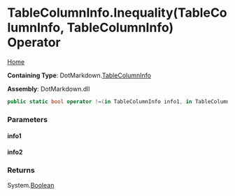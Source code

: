 <a name="_top"></a>

# TableColumnInfo\.Inequality\(TableColumnInfo, TableColumnInfo\) Operator

[Home](../../../README.md#_top)

**Containing Type**: DotMarkdown\.[TableColumnInfo](../README.md#_top)

**Assembly**: DotMarkdown\.dll

```csharp
public static bool operator !=(in TableColumnInfo info1, in TableColumnInfo info2)
```

### Parameters

#### info1

#### info2

### Returns

System\.[Boolean](https://docs.microsoft.com/en-us/dotnet/api/system.boolean)

